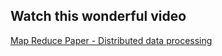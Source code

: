 ## Watch this wonderful video

[Map Reduce Paper - Distributed data processing](https://www.youtube.com/watch?v=MAJ0aW5g17c)
